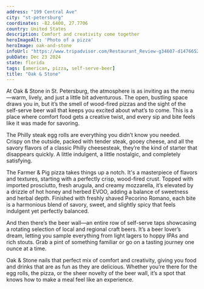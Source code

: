 ```yaml
---
address: "199 Central Ave"
city: "st-petersburg"
coordinates: -82.6400, 27.7706
country: United States
description: Comfort and creativity come together
heroImageAlt: 'Photo of a pizza'
heroImage: oak-and-stone
infoUrl: "https://www.tripadvisor.com/Restaurant_Review-g34607-d14766525-Reviews-Oak_Stone-St_Petersburg_Florida.html"
pubDate: Dec 23 2024
state: florida
tags: [american, pizza, self-serve-beer]
title: "Oak & Stone"
---
```


At Oak & Stone in St. Petersburg, the atmosphere is as inviting as the menu—warm, lively, and just a little bit adventurous. The open, bustling space draws you in, but it’s the smell of wood-fired pizzas and the sight of the self-serve beer wall that keeps you excited about what’s to come. This is a place where comfort food gets a creative twist, and every sip and bite feels like it was made for savoring. 

The Philly steak egg rolls are everything you didn’t know you needed. Crispy on the outside, packed with tender steak, gooey cheese, and all the savory flavors of a classic Philly cheesesteak, they’re the kind of starter that disappears quickly. A little indulgent, a little nostalgic, and completely satisfying.

The Farmer & Pig pizza takes things up a notch. It's a masterpiece of flavors and textures, starting with a perfectly crisp, wood-fired crust. Topped with imported prosciutto, fresh arugula, and creamy mozzarella, it’s elevated by a drizzle of hot honey and herbed EVOO, adding a balance of sweetness and herbal depth. Finished with freshly shaved Pecorino Romano, each bite is a harmonious blend of savory, sweet, and slightly spicy that feels indulgent yet perfectly balanced.

And then there’s the beer wall—an entire row of self-serve taps showcasing a rotating selection of local and regional craft beers. It’s a beer lover’s dream, letting you sample everything from light lagers to hoppy IPAs and rich stouts. Grab a pint of something familiar or go on a tasting journey one ounce at a time.

Oak & Stone nails that perfect mix of comfort and creativity, giving you food and drinks that are as fun as they are delicious. Whether you’re there for the egg rolls, the pizza, or the sheer novelty of the beer wall, it’s a spot that knows how to make a meal feel like an experience.
